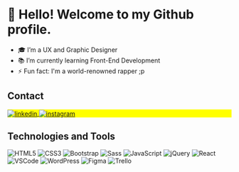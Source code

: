 # 👋 Hello! Welcome to my Github profile.

- 🎓 I’m a UX and Graphic Designer <!-- - 🔭 I’m currently working at [Link visible name](https://address.com) -->
- 📚 I’m currently learning Front-End Development
- ⚡ Fun fact: I'm a world-renowned rapper ;p

## Contact

<p align="left" style="background:yellow">
<a href="https://linkedin.com/in/gprado-dev" target="_blank">
  <img align="center" src="https://img.shields.io/badge/-gprado.dev-05122A?style=flat&logo=linkedin" alt="linkedin"/>
</a>
<a href="https://instagram.com/pradorap" target="_blank">
 <img align="center" src="https://img.shields.io/badge/-pradorap-05122A?style=flat&logo=instagram" alt="instagram"/>
</a>
</p>

## Technologies and Tools

<img src="https://cdn.jsdelivr.net/gh/devicons/devicon/icons/html5/html5-original.svg" alt="HTML5"/>
<img src="https://cdn.jsdelivr.net/gh/devicons/devicon/icons/css3/css3-original.svg" alt="CSS3"/>
<img src="https://cdn.jsdelivr.net/gh/devicons/devicon/icons/bootstrap/bootstrap-original.svg" alt="Bootstrap" />
<img src="https://cdn.jsdelivr.net/gh/devicons/devicon/icons/sass/sass-original.svg" alt="Sass" />
<img src="https://cdn.jsdelivr.net/gh/devicons/devicon/icons/javascript/javascript-original.svg" alt="JavaScript"/>
<img src="https://cdn.jsdelivr.net/gh/devicons/devicon/icons/jquery/jquery-original.svg" alt="jQuery"/>
<img src="https://cdn.jsdelivr.net/gh/devicons/devicon/icons/react/react-original.svg" alt="React"/>

<img src="https://cdn.jsdelivr.net/gh/devicons/devicon/icons/vscode/vscode-original.svg" alt="VSCode"/>
<img src="https://cdn.jsdelivr.net/gh/devicons/devicon/icons/wordpress/wordpress-original.svg" alt="WordPress"/>
<img src="https://cdn.jsdelivr.net/gh/devicons/devicon/icons/figma/figma-original.svg" alt="Figma"/>
<img src="https://cdn.jsdelivr.net/gh/devicons/devicon/icons/trello/trello-plain.svg" alt="Trello"/>
<!--
**gprado-dev/gprado-dev** is a ✨ _special_ ✨ repository because its `README.md` (this file) appears on your GitHub profile.

Here are some ideas to get you started:

- 🔭 I’m currently working on ...
- 🌱 I’m currently learning ...
- 👯 I’m looking to collaborate on ...
- 🤔 I’m looking for help with ...
- 💬 Ask me about ...
- 📫 How to reach me: ...
- 😄 Pronouns: ...
- ⚡ Fun fact: ...
-->
